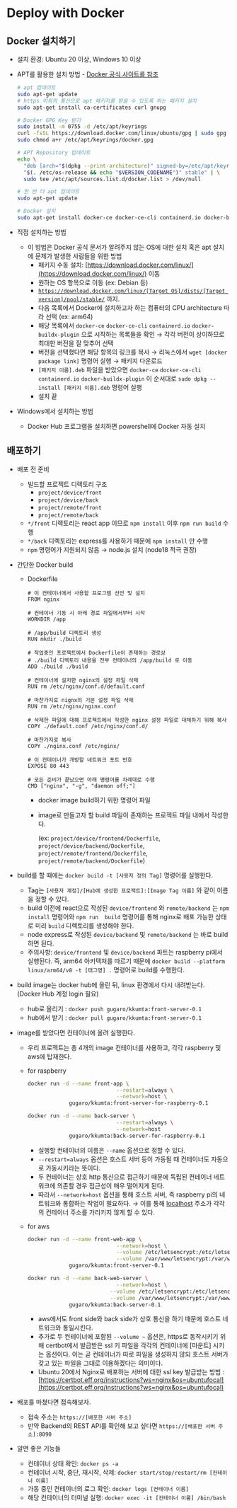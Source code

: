 # Deploy with Docker

## Docker 설치하기

- 설치 환경: Ubuntu 20 이상, Windows 10 이상
- APT를 활용한 설치 방법 - [Docker 공식 사이트를 참조](https://docs.docker.com/engine/install/ubuntu/)
    
    ```bash
    # apt 업데이트
    sudo apt-get update
    # https 이외의 통신으로 apt 패키지를 받을 수 있도록 하는 패키지 설치
    sudo apt-get install ca-certificates curl gnupg
    
    # Docker GPG Key 받기
    sudo install -m 0755 -d /etc/apt/keyrings
    curl -fsSL https://download.docker.com/linux/ubuntu/gpg | sudo gpg --dearmor -o /etc/apt/keyrings/docker.gpg
    sudo chmod a+r /etc/apt/keyrings/docker.gpg
    
    # APT Repository 업데이트
    echo \
      "deb [arch="$(dpkg --print-architecture)" signed-by=/etc/apt/keyrings/docker.gpg] https://download.docker.com/linux/ubuntu \
      "$(. /etc/os-release && echo "$VERSION_CODENAME")" stable" | \
      sudo tee /etc/apt/sources.list.d/docker.list > /dev/null
    
    # 한 번 더 apt 업데이트
    sudo apt-get update
    
    # Docker 설치
    sudo apt-get install docker-ce docker-ce-cli containerd.io docker-buildx-plugin docker-compose-plugin
    ```
    
- 직접 설치하는 방법
    - 이 방법은 Docker 공식 문서가 알려주지 않는 OS에 대한 설치 혹은 apt 설치에 문제가 발생한 사람들을 위한 방법
        - 패키지 수동 설치: [https://download.docker.com/linux/](https://download.docker.com/linux/) 이동
        - 원하는 OS 항목으로 이동 (ex: Debian 등)
        - [`https://download.docker.com/linux/[Target OS]/dists/[Target version]/pool/stable/`](https://download.docker.com/linux/debian/dists/bullseye/pool/stable/) 까지.
        - 다음 목록에서 Docker에 설치하고자 하는 컴퓨터의 CPU architecture 따라 선택 (ex: arm64)
        - 해당 목록에서 `docker-ce` `docker-ce-cli` `containerd.io` `docker-buildx-plugin` 으로 시작하는 목록들을 확인 → 각각 버전이 상이하므로 최대한 버전을 잘 맞추어 선택
        - 버전을 선택했다면 해당 항목의 링크를 복사 → 리눅스에서 `wget [docker package link]`  명령어 실행 → 패키지 다운로드
        - `[패키지 이름].deb` 파일을 받았으면 `docker-ce` `docker-ce-cli` `containerd.io` `docker-buildx-plugin` 이 순서대로 `sudo dpkg --install [패키지 이름].deb` 명령어 실행
        - 설치 끝
- Windows에서 설치하는 방법
    - Docker Hub 프로그램을 설치하면 powershell에 Docker 자동 설치

## 배포하기

- 배포 전 준비
    - 빌드할 프로젝트 디렉토리 구조
        - `project/device/front`
        - `project/device/back`
        - `project/remote/front`
        - `project/remote/back`
    - `*/front` 디렉토리는 react app 이므로 `npm install` 이후 `npm run build` 수행
    - `*/back` 디렉토리는 express를 사용하기 때문에 `npm install` 만 수행
    - `npm` 명령어가 지원되지 않음 → node.js 설치 (node18 적극 권장)
- 간단한 Docker build
    - Dockerfile
        
        ```docker
        # 이 컨테이너에서 사용할 프로그램 선언 및 설치
        FROM nginx
        
        # 컨테이너 기동 시 아래 경로 파일에서부터 시작
        WORKDIR /app
        
        # /app/build 디렉토리 생성
        RUN mkdir ./build
        
        # 작업중인 프로젝트에서 Dockerfile이 존재하는 경로상 
        # ./build 디렉토리 내용을 전부 컨테이너의 /app/build 로 이동
        ADD ./build ./build
        
        # 컨테이너에 설치한 nginx의 설정 파일 삭제
        RUN rm /etc/nginx/conf.d/default.conf
        
        # 마찬가지로 nignx의 기본 설정 파일 삭제
        RUN rm /etc/nginx/nginx.conf
        
        # 삭제한 파일에 대해 프로젝트에서 작성한 nginx 설정 파일로 대체하기 위해 복사
        COPY ./default.conf /etc/nginx/conf.d/
        
        # 마찬가지로 복사
        COPY ./nginx.conf /etc/nginx/
        
        # 이 컨테이너가 개방할 네트워크 포트 번호
        EXPOSE 80 443
        
        # 모든 준비가 끝났으면 아래 명령어를 차례대로 수행
        CMD ["nginx", "-g", "daemon off;"]
        ```
        
        - docker image build하기 위한 명령어 파일
        - image로 만들고자 할 build 파일이 존재하는 프로젝트 파일 내에서 작성한다.
            
            (ex: `project/device/frontend/Dockerfile`, `project/device/backend/Dockerfile`, `project/remote/frontend/Dockerfile`, `project/remote/backend/Dockerfile`)
            
- build를 할 때에는 `docker build -t [사용자 정의 Tag]` 명령어를 실행한다.
    - Tag는 `[사용자 계정]/[Hub에 생성한 프로젝트]:[Image Tag 이름]` 와 같이 이름을 정할 수 있다.
    - build 이전에 react으로 작성된 `device/frontend` 와 `remote/backend` 는 `npm install` 명령어와 `npm run  build` 명령어를 통해 nginx로 배포 가능한 상태로 미리 `build` 디렉토리를 생성해야 한다.
    - node express로 작성된 `device/backend` 및 `remote/backend` 는 바로 build하면 된다.
    - 주의사항:  `device/frontend` 및 `device/backend` 파트는 raspberry pi에서 실행된다. 즉, arm64 아키텍처를 따르기 때문에 `docker build --platform linux/arm64/v8 -t [태그명] .` 명령어로 build를 수행한다.
- build image는 docker hub에 올린 뒤, linux 환경에서 다시 내려받는다. (Docker Hub 계정 login 필요)
    - hub로 올리기 : `docker push gugaro/kkumta:front-server-0.1`
    - hub에서 받기 : `docker pull gugaro/kkumta:front-server-0.1`
- image를 받았다면 컨테이너에 올려 실행한다.
    - 우리 프로젝트는 총 4개의 image 컨테이너를 사용하고, 각각 raspberry 및 aws에 탑재한다.
    - for raspberry
        
        ```bash
        docker run -d --name front-app \
        							--restart=always \
        							--network=host \
        			 gugaro/kkumta:front-server-for-raspberry-0.1
        ```
        
        ```bash
        docker run -d --name back-server \
        							--restart=always \
        							--network=host
        			 gugaro/kkumta:back-server-for-raspberry-0.1
        ```
        
        - 실행할 컨테이너의 이름은 `--name` 옵션으로 정할 수 있다.
        - `--restart=always` 옵션은 호스트 서버 등이 가동될 때 컨테이너도 자동으로 가동시키라는 뜻이다.
        - 두 컨테이너는 상호 http 통신으로 접근하기 때문에 독립된 컨테이너 네트워크에 의존할 경우 접근성이 매우 떨어지게 된다.
        - 따라서 `--network=host` 옵션을 통해 호스트 서버, 즉 raspberry pi의 네트워크와 통합하는 작업이 필요하다. → 이를 통해 [localhost](http://localhost) 주소가 각각의 컨테이너 주소를 가리키지 않게 할 수 있다.
    - for aws
        
        ```bash
        docker run -d --name front-web-app \
        							--network=host \
        							--volume /etc/letsencrypt:/etc/letsencrypt \
        							--volume /var/www/letsencrypt:/var/www/letsencrypt \
        			 gugaro/kkumta:front-server-0.1
        ```
        
        ```bash
        docker run -d --name back-web-server \
        							--network=host \
        						  --volume /etc/letsencrypt:/etc/letsencrypt \
        						  --volume /var/www/letsencrypt:/var/www/letsencrypt \
        			 gugaro/kkumta:back-server-0.1
        ```
        
        - aws에서도 front side와 back side가 상호 통신을 하기 때문에 호스트 네트워크와 통일시킨다.
        - 추가로 두 컨테이너에 포함된 `--volume ~` 옵션은, https로 동작시키기 위해 certbot에서 발급받은 ssl 키 파일을 각각의 컨테이너에 [마운트] 시키는 옵션이다. 이는 곧 컨테이너가 따로 파일을 생성하지 않되 호스트 서버가 갖고 있는 파일을 그대로 이용하겠다는 의미이다.
        - Ubuntu 20에서 Nginx로 배포하는 서버에 대한 ssl key 발급받는 방법 : [https://certbot.eff.org/instructions?ws=nginx&os=ubuntufocal](https://certbot.eff.org/instructions?ws=nginx&os=ubuntufocal)
- 배포를 마쳤다면 접속해보자.
    - 접속 주소는 `https://[배포한 서버 주소]`
    - 만약 Backend의 REST API를 확인해 보고 싶다면 `https://[배포한 서버 주소]:8090`
- 알면 좋은 기능들
    - 컨테이너 상태 확인: `docker ps -a`
    - 컨테이너 시작, 중단, 재시작, 삭제: `docker start/stop/restart/rm [컨테이너 이름]`
    - 가동 중인 컨테이너의 로그 확인: `docker logs [컨테이너 이름]`
    - 해당 컨테이너의 터미널 실행: `docker exec -it [컨테이너 이름] /bin/bash`
